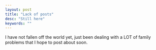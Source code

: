 ```yaml
---
layout: post
title: "Lack of posts"
desc: "Still here"
keywords: ""
---
```


I have not fallen off the world yet, just been dealing with a LOT of family problems that I hope to post about soon.

